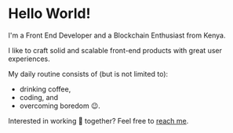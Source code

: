 # Hello World!
I'm a Front End Developer and a Blockchain Enthusiast from Kenya.

I like to craft solid and scalable front-end products with great user experiences.

My daily routine consists of (but is not limited to):
- drinking coffee, 
- coding, and 
- overcoming boredom 😉.

Interested in working 💼 together? Feel free to [reach me](mailto:gitonga.deus@gmail.com).
